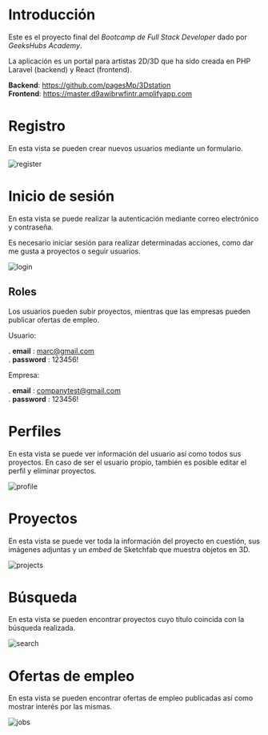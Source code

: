 # Introducción

Este es el proyecto final del _Bootcamp de Full Stack Developer_ dado por _GeeksHubs Academy_.

La aplicación es un portal para artistas 2D/3D que ha sido creada en PHP Laravel (backend) y React (frontend).

**Backend**: https://github.com/pagesMp/3Dstation \
**Frontend**: https://master.d9awibrwfintr.amplifyapp.com

# Registro

En esta vista se pueden crear nuevos usuarios mediante un formulario.

![register](img/)

# Inicio de sesión 

En esta vista se puede realizar la autenticación mediante correo electrónico y contraseña.

Es necesario iniciar sesión para realizar determinadas acciones, como dar me gusta a proyectos o seguir usuarios.

![login](img/)

## Roles 

Los usuarios pueden subir proyectos, mientras que las empresas pueden publicar ofertas de empleo.

Usuario:

. **email** : marc@gmail.com \
. **password** : 123456!

Empresa:

. **email** : companytest@gmail.com \
. **password** : 123456!

# Perfiles

En esta vista se puede ver información del usuario así como todos sus proyectos. En caso de ser el usuario propio, también es posible editar el perfil y eliminar proyectos.

![profile](img/)

# Proyectos

En esta vista se puede ver toda la información del proyecto en cuestión, sus imágenes adjuntas y un _embed_ de Sketchfab que muestra objetos en 3D.

![projects](img/)

# Búsqueda

En esta vista se pueden encontrar proyectos cuyo título coincida con la búsqueda realizada.

![search](img/)

# Ofertas de empleo

En esta vista se pueden encontrar ofertas de empleo publicadas así como mostrar interés por las mismas.

![jobs](img/)
